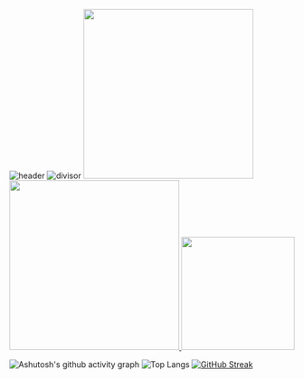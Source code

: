 ![header](https://github.com/Thamine-sumaya/teste-novo-readme-perfil/assets/160533319/16796595-2c0b-4627-917e-aa3d94b271a2)
![divisor](https://github.com/Thamine-sumaya/teste-novo-readme-perfil/assets/160533319/1e239994-6099-4533-8f88-2f40b7709bee)
<a href="https://github.com/Thamine-sumaya/Alura-Projeto-Sustentar">
   <img src="https://github.com/Thamine-sumaya/teste-novo-readme-perfil/assets/160533319/25e046bb-19ca-4350-9feb-c5008fa48585" width="300" >
</a>
<a href="https://github.com/Thamine-sumaya/Thamine-sumaya/blob/main/srce/principais-habilidades.md">
   <img src="https://github.com/Thamine-sumaya/teste-novo-readme-perfil/assets/160533319/d06bb74e-9575-477e-a46e-2d1cb15d4aa5" width="300" >
</a>
<a href="https://github.com/Thamine-sumaya/Thamine-sumaya/blob/main/srce/Bootcamps.md">
   <img src="https://github.com/Thamine-sumaya/teste-novo-readme-perfil/assets/160533319/92569e97-7f77-4fd6-9dff-238ce63475f9" width="200" >
</a>


![Ashutosh's github activity graph](https://github-readme-activity-graph.vercel.app/graph?username=Thamine-sumaya&theme=nightowl)
![Top Langs](https://github-readme-stats.vercel.app/api/top-langs/?username=Thamine-sumaya&layout=compact&bg_color=011627&border_color=761EE7&title_color=939EFF&text_color=FFE6E6)
[![GitHub Streak](https://streak-stats.demolab.com/?user=Thamine-sumaya&theme=bear&background=011627&border=761EE7&dates=939EFF)](https://git.io/streak-stats)
